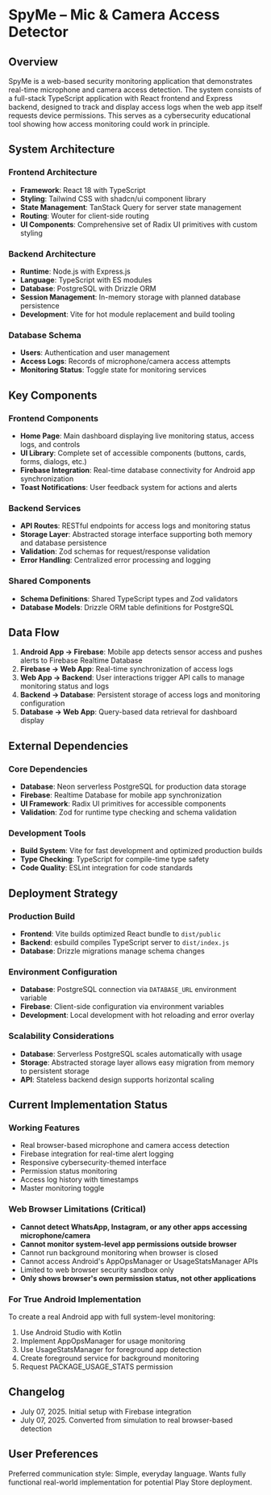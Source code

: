 # SpyMe – Mic & Camera Access Detector

## Overview

SpyMe is a web-based security monitoring application that demonstrates real-time microphone and camera access detection. The system consists of a full-stack TypeScript application with React frontend and Express backend, designed to track and display access logs when the web app itself requests device permissions. This serves as a cybersecurity educational tool showing how access monitoring could work in principle.

## System Architecture

### Frontend Architecture
- **Framework**: React 18 with TypeScript
- **Styling**: Tailwind CSS with shadcn/ui component library
- **State Management**: TanStack Query for server state management
- **Routing**: Wouter for client-side routing
- **UI Components**: Comprehensive set of Radix UI primitives with custom styling

### Backend Architecture
- **Runtime**: Node.js with Express.js
- **Language**: TypeScript with ES modules
- **Database**: PostgreSQL with Drizzle ORM
- **Session Management**: In-memory storage with planned database persistence
- **Development**: Vite for hot module replacement and build tooling

### Database Schema
- **Users**: Authentication and user management
- **Access Logs**: Records of microphone/camera access attempts
- **Monitoring Status**: Toggle state for monitoring services

## Key Components

### Frontend Components
- **Home Page**: Main dashboard displaying live monitoring status, access logs, and controls
- **UI Library**: Complete set of accessible components (buttons, cards, forms, dialogs, etc.)
- **Firebase Integration**: Real-time database connectivity for Android app synchronization
- **Toast Notifications**: User feedback system for actions and alerts

### Backend Services
- **API Routes**: RESTful endpoints for access logs and monitoring status
- **Storage Layer**: Abstracted storage interface supporting both memory and database persistence
- **Validation**: Zod schemas for request/response validation
- **Error Handling**: Centralized error processing and logging

### Shared Components
- **Schema Definitions**: Shared TypeScript types and Zod validators
- **Database Models**: Drizzle ORM table definitions for PostgreSQL

## Data Flow

1. **Android App → Firebase**: Mobile app detects sensor access and pushes alerts to Firebase Realtime Database
2. **Firebase → Web App**: Real-time synchronization of access logs
3. **Web App → Backend**: User interactions trigger API calls to manage monitoring status and logs
4. **Backend → Database**: Persistent storage of access logs and monitoring configuration
5. **Database → Web App**: Query-based data retrieval for dashboard display

## External Dependencies

### Core Dependencies
- **Database**: Neon serverless PostgreSQL for production data storage
- **Firebase**: Realtime Database for mobile app synchronization
- **UI Framework**: Radix UI primitives for accessible components
- **Validation**: Zod for runtime type checking and schema validation

### Development Tools
- **Build System**: Vite for fast development and optimized production builds
- **Type Checking**: TypeScript for compile-time type safety
- **Code Quality**: ESLint integration for code standards

## Deployment Strategy

### Production Build
- **Frontend**: Vite builds optimized React bundle to `dist/public`
- **Backend**: esbuild compiles TypeScript server to `dist/index.js`
- **Database**: Drizzle migrations manage schema changes

### Environment Configuration
- **Database**: PostgreSQL connection via `DATABASE_URL` environment variable
- **Firebase**: Client-side configuration via environment variables
- **Development**: Local development with hot reloading and error overlay

### Scalability Considerations
- **Database**: Serverless PostgreSQL scales automatically with usage
- **Storage**: Abstracted storage layer allows easy migration from memory to persistent storage
- **API**: Stateless backend design supports horizontal scaling

## Current Implementation Status

### Working Features
- Real browser-based microphone and camera access detection
- Firebase integration for real-time alert logging
- Responsive cybersecurity-themed interface
- Permission status monitoring
- Access log history with timestamps
- Master monitoring toggle

### Web Browser Limitations (Critical)
- **Cannot detect WhatsApp, Instagram, or any other apps accessing microphone/camera**
- **Cannot monitor system-level app permissions outside browser**
- Cannot run background monitoring when browser is closed
- Cannot access Android's AppOpsManager or UsageStatsManager APIs
- Limited to web browser security sandbox only
- **Only shows browser's own permission status, not other applications**

### For True Android Implementation
To create a real Android app with full system-level monitoring:
1. Use Android Studio with Kotlin
2. Implement AppOpsManager for usage monitoring
3. Use UsageStatsManager for foreground app detection
4. Create foreground service for background monitoring
5. Request PACKAGE_USAGE_STATS permission

## Changelog

- July 07, 2025. Initial setup with Firebase integration
- July 07, 2025. Converted from simulation to real browser-based detection

## User Preferences

Preferred communication style: Simple, everyday language.
Wants fully functional real-world implementation for potential Play Store deployment.